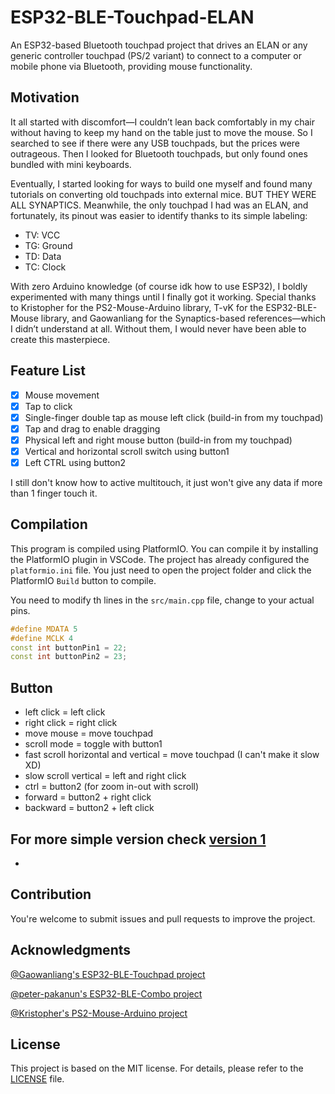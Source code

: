 # ESP32-BLE-Touchpad-ELAN

 An ESP32-based Bluetooth touchpad project that drives an ELAN or any generic controller touchpad (PS/2 variant) to connect to a computer or mobile phone via Bluetooth, providing mouse functionality.

## Motivation

It all started with discomfort—I couldn’t lean back comfortably in my chair without having to keep my hand on the table just to move the mouse. So I searched to see if there were any USB touchpads, but the prices were outrageous. Then I looked for Bluetooth touchpads, but only found ones bundled with mini keyboards.

Eventually, I started looking for ways to build one myself and found many tutorials on converting old touchpads into external mice. BUT THEY WERE ALL SYNAPTICS. Meanwhile, the only touchpad I had was an ELAN, and fortunately, its pinout was easier to identify thanks to its simple labeling:
- TV: VCC
- TG: Ground
- TD: Data
- TC: Clock

With zero Arduino knowledge (of course idk how to use ESP32), I boldly experimented with many things until I finally got it working. Special thanks to Kristopher for the PS2-Mouse-Arduino library, T-vK for the ESP32-BLE-Mouse library, and Gaowanliang for the Synaptics-based references—which I didn’t understand at all. Without them, I would never have been able to create this masterpiece.


## Feature List

- [x] Mouse movement
- [x] Tap to click
- [x] Single-finger double tap as mouse left click (build-in from my touchpad)
- [x] Tap and drag to enable dragging
- [x] Physical left and right mouse button (build-in from my touchpad)
- [x] Vertical and horizontal scroll switch using button1
- [x] Left CTRL using button2

I still don't know how to active multitouch, it just won't give any data if more than 1 finger touch it.

## Compilation

This program is compiled using PlatformIO. You can compile it by installing the PlatformIO plugin in VSCode. The project has already configured the `platformio.ini` file. You just need to open the project folder and click the PlatformIO `Build` button to compile.

You need to modify th lines in the `src/main.cpp` file, change to your actual pins.

```cpp
#define MDATA 5
#define MCLK 4
const int buttonPin1 = 22;
const int buttonPin2 = 23;
```

## Button
- left click = left click
- right click = right click
- move mouse = move touchpad
- scroll mode = toggle with button1
- fast scroll horizontal and vertical = move touchpad (I can't make it slow XD)
- slow scroll vertical = left and right click
- ctrl = button2 (for zoom in-out with scroll)
- forward = button2 + right click
- backward = button2 + left click

## For more simple version check [version 1](https://github.com/eroge69/ESP32-BLE-Touchpad-ELAN/tree/1)

-

## Contribution

You're welcome to submit issues and pull requests to improve the project.

## Acknowledgments

[@Gaowanliang's ESP32-BLE-Touchpad project](https://github.com/gaowanliang/ESP32-BLE-Touchpad)

[@peter-pakanun's ESP32-BLE-Combo project](https://github.com/peter-pakanun/ESP32-BLE-Combo)

[@Kristopher's PS2-Mouse-Arduino project](https://github.com/kristopher/PS2-Mouse-Arduino)

## License

This project is based on the MIT license. For details, please refer to the [LICENSE](LICENSE) file.
